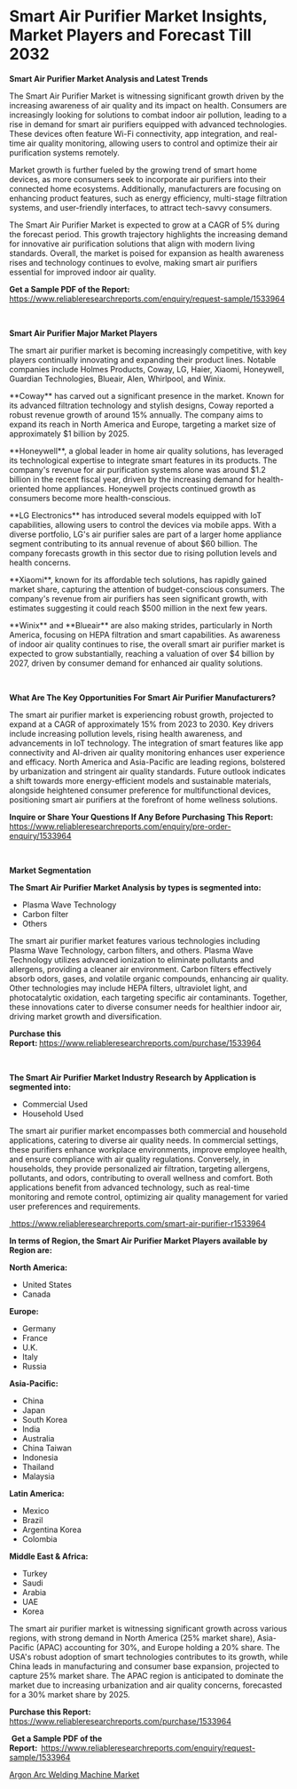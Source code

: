 <p><h1>Smart Air Purifier Market Insights, Market Players and Forecast Till 2032</h1></p><p><strong>Smart Air Purifier Market Analysis and Latest Trends</strong></p>
<p><p>The Smart Air Purifier Market is witnessing significant growth driven by the increasing awareness of air quality and its impact on health. Consumers are increasingly looking for solutions to combat indoor air pollution, leading to a rise in demand for smart air purifiers equipped with advanced technologies. These devices often feature Wi-Fi connectivity, app integration, and real-time air quality monitoring, allowing users to control and optimize their air purification systems remotely.</p><p>Market growth is further fueled by the growing trend of smart home devices, as more consumers seek to incorporate air purifiers into their connected home ecosystems. Additionally, manufacturers are focusing on enhancing product features, such as energy efficiency, multi-stage filtration systems, and user-friendly interfaces, to attract tech-savvy consumers.</p><p>The Smart Air Purifier Market is expected to grow at a CAGR of 5% during the forecast period. This growth trajectory highlights the increasing demand for innovative air purification solutions that align with modern living standards. Overall, the market is poised for expansion as health awareness rises and technology continues to evolve, making smart air purifiers essential for improved indoor air quality.</p></p>
<p><strong>Get a Sample PDF of the Report:&nbsp;</strong> <a href="https://www.reliableresearchreports.com/enquiry/request-sample/1533964?utm_campaign=2452&utm_medium=2&utm_source=Github&utm_content=ia&utm_term=17022025&utm_id=smart-air-purifier">https://www.reliableresearchreports.com/enquiry/request-sample/1533964</a></p>
<p>&nbsp;</p>
<p><strong>Smart Air Purifier Major Market Players</strong></p>
<p><p>The smart air purifier market is becoming increasingly competitive, with key players continually innovating and expanding their product lines. Notable companies include Holmes Products, Coway, LG, Haier, Xiaomi, Honeywell, Guardian Technologies, Blueair, Alen, Whirlpool, and Winix.</p><p>**Coway** has carved out a significant presence in the market. Known for its advanced filtration technology and stylish designs, Coway reported a robust revenue growth of around 15% annually. The company aims to expand its reach in North America and Europe, targeting a market size of approximately $1 billion by 2025.</p><p>**Honeywell**, a global leader in home air quality solutions, has leveraged its technological expertise to integrate smart features in its products. The company's revenue for air purification systems alone was around $1.2 billion in the recent fiscal year, driven by the increasing demand for health-oriented home appliances. Honeywell projects continued growth as consumers become more health-conscious.</p><p>**LG Electronics** has introduced several models equipped with IoT capabilities, allowing users to control the devices via mobile apps. With a diverse portfolio, LG's air purifier sales are part of a larger home appliance segment contributing to its annual revenue of about $60 billion. The company forecasts growth in this sector due to rising pollution levels and health concerns.</p><p>**Xiaomi**, known for its affordable tech solutions, has rapidly gained market share, capturing the attention of budget-conscious consumers. The company's revenue from air purifiers has seen significant growth, with estimates suggesting it could reach $500 million in the next few years.</p><p>**Winix** and **Blueair** are also making strides, particularly in North America, focusing on HEPA filtration and smart capabilities. As awareness of indoor air quality continues to rise, the overall smart air purifier market is expected to grow substantially, reaching a valuation of over $4 billion by 2027, driven by consumer demand for enhanced air quality solutions.</p></p>
<p>&nbsp;</p>
<p><strong>What Are The Key Opportunities For Smart Air Purifier Manufacturers?</strong></p>
<p><p>The smart air purifier market is experiencing robust growth, projected to expand at a CAGR of approximately 15% from 2023 to 2030. Key drivers include increasing pollution levels, rising health awareness, and advancements in IoT technology. The integration of smart features like app connectivity and AI-driven air quality monitoring enhances user experience and efficacy. North America and Asia-Pacific are leading regions, bolstered by urbanization and stringent air quality standards. Future outlook indicates a shift towards more energy-efficient models and sustainable materials, alongside heightened consumer preference for multifunctional devices, positioning smart air purifiers at the forefront of home wellness solutions.</p></p>
<p><strong>Inquire or Share Your Questions If Any Before Purchasing This Report:</strong> <a href="https://www.reliableresearchreports.com/enquiry/pre-order-enquiry/1533964?utm_campaign=2452&utm_medium=2&utm_source=Github&utm_content=ia&utm_term=17022025&utm_id=smart-air-purifier">https://www.reliableresearchreports.com/enquiry/pre-order-enquiry/1533964</a></p>
<p>&nbsp;</p>
<p><strong>Market Segmentation</strong></p>
<p><strong>The Smart Air Purifier Market Analysis by types is segmented into:</strong></p>
<p><ul><li>Plasma Wave Technology</li><li>Carbon filter</li><li>Others</li></ul></p>
<p><p>The smart air purifier market features various technologies including Plasma Wave Technology, carbon filters, and others. Plasma Wave Technology utilizes advanced ionization to eliminate pollutants and allergens, providing a cleaner air environment. Carbon filters effectively absorb odors, gases, and volatile organic compounds, enhancing air quality. Other technologies may include HEPA filters, ultraviolet light, and photocatalytic oxidation, each targeting specific air contaminants. Together, these innovations cater to diverse consumer needs for healthier indoor air, driving market growth and diversification.</p></p>
<p><strong>Purchase this Report:&nbsp;</strong><a href="https://www.reliableresearchreports.com/purchase/1533964?utm_campaign=2452&utm_medium=2&utm_source=Github&utm_content=ia&utm_term=17022025&utm_id=smart-air-purifier">https://www.reliableresearchreports.com/purchase/1533964</a></p>
<p>&nbsp;</p>
<p><strong>The Smart Air Purifier Market Industry Research by Application is segmented into:</strong></p>
<p><ul><li>Commercial Used</li><li>Household Used</li></ul></p>
<p><p>The smart air purifier market encompasses both commercial and household applications, catering to diverse air quality needs. In commercial settings, these purifiers enhance workplace environments, improve employee health, and ensure compliance with air quality regulations. Conversely, in households, they provide personalized air filtration, targeting allergens, pollutants, and odors, contributing to overall wellness and comfort. Both applications benefit from advanced technology, such as real-time monitoring and remote control, optimizing air quality management for varied user preferences and requirements.</p></p>
<p><a href="https://www.reliableresearchreports.com/smart-air-purifier-r1533964?utm_campaign=2452&utm_medium=2&utm_source=Github&utm_content=ia&utm_term=17022025&utm_id=smart-air-purifier">&nbsp;https://www.reliableresearchreports.com/smart-air-purifier-r1533964</a></p>
<p><strong>In terms of Region, the Smart Air Purifier Market Players available by Region are:</strong></p>
<p>
    <p> <strong> North America: </strong>
        <ul>
            <li>United States</li>
            <li>Canada</li>
        </ul>
        </p> 
    <p> <strong> Europe: </strong>
        <ul>
            <li>Germany</li>
            <li>France</li>
            <li>U.K.</li>
            <li>Italy</li>
            <li>Russia</li>
        </ul>
        </p> 
    <p> <strong> Asia-Pacific: </strong>
        <ul>
            <li>China</li>
            <li>Japan</li>
            <li>South Korea</li>
            <li>India</li>
            <li>Australia</li>
            <li>China Taiwan</li>
            <li>Indonesia</li>
            <li>Thailand</li>
            <li>Malaysia</li>
        </ul>
        </p> 
    <p> <strong> Latin America: </strong>
        <ul>
            <li>Mexico</li>
            <li>Brazil</li>
            <li>Argentina Korea</li>
            <li>Colombia</li>
        </ul>
        </p> 
    <p> <strong> Middle East & Africa: </strong>
        <ul>
            <li>Turkey</li>
            <li>Saudi</li>
            <li>Arabia</li>
            <li>UAE</li>
            <li>Korea</li>
        </ul>
    </p>
    </p>
<p><p>The smart air purifier market is witnessing significant growth across various regions, with strong demand in North America (25% market share), Asia-Pacific (APAC) accounting for 30%, and Europe holding a 20% share. The USA's robust adoption of smart technologies contributes to its growth, while China leads in manufacturing and consumer base expansion, projected to capture 25% market share. The APAC region is anticipated to dominate the market due to increasing urbanization and air quality concerns, forecasted for a 30% market share by 2025.</p></p>
<p><strong>Purchase this Report: </strong><a href="https://www.reliableresearchreports.com/purchase/1533964?utm_campaign=2452&utm_medium=2&utm_source=Github&utm_content=ia&utm_term=17022025&utm_id=smart-air-purifier">https://www.reliableresearchreports.com/purchase/1533964</a></p>
<p>&nbsp;<strong>Get a Sample PDF of the Report:&nbsp;&nbsp;</strong><a href="https://www.reliableresearchreports.com/enquiry/request-sample/1533964?utm_campaign=2452&utm_medium=2&utm_source=Github&utm_content=ia&utm_term=17022025&utm_id=smart-air-purifier">https://www.reliableresearchreports.com/enquiry/request-sample/1533964</a></p>
<p><strong></strong></p>
<p><p><a href="https://github.com/donnettaletizia/Market-Research-Report-List-1/blob/main/argon-arc-welding-machine-market.md?utm_campaign=2452&utm_medium=2&utm_source=Github&utm_content=ia&utm_term=17022025&utm_id=smart-air-purifier">Argon Arc Welding Machine Market</a></p></p>
